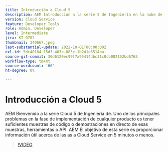 ```yaml
---
title: Introducción a Cloud 5
description: AEM Introducción a la serie 5 de Ingeniería en la nube de la.
version: Cloud Service
feature: Developer Tools
role: Admin, Developer
level: Intermediate
jira: KT-9782
thumbnail: 340667.jpeg
last-substantial-update: 2022-10-01T00:00:00Z
exl-id: 5dc40184-15d3-483a-885e-1b241e6514ba
source-git-commit: 30d6120ec99f7a95414dbc31c0cb002152bd6763
workflow-type: tm+mt
source-wordcount: '66'
ht-degree: 0%

---
```


# Introducción a Cloud 5

AEM Bienvenido a la serie Cloud 5 de Ingeniería de. Uno de los principales problemas en la fase de implementación de cualquier producto es tener suficientes muestras de código o demostraciones en directo de esas muestras, herramientas o API. AEM El objetivo de esta serie es proporcionar información útil acerca de las as a Cloud Service en 5 minutos o menos.

>[!VIDEO](https://video.tv.adobe.com/v/340667?quality=12&learn=on)
